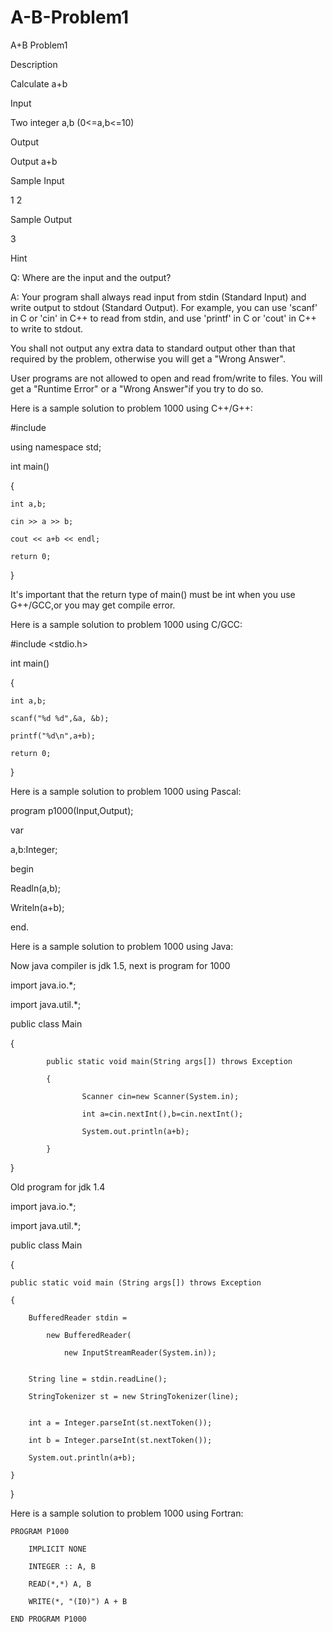 # A-B-Problem1

A+B Problem1

Description

Calculate a+b 

Input

Two integer a,b (0<=a,b<=10)

Output

Output a+b

Sample Input

1 2

Sample Output

3

Hint

Q: Where are the input and the output? 

A: Your program shall always read input from stdin (Standard Input) and write output to stdout (Standard Output). For example, you can use 'scanf' in C or 'cin' in C++ to read from stdin, and use 'printf' in C or 'cout' in C++ to write to stdout. 

You shall not output any extra data to standard output other than that required by the problem, otherwise you will get a "Wrong Answer". 

User programs are not allowed to open and read from/write to files. You will get a "Runtime Error" or a "Wrong Answer"if you try to do so. 

Here is a sample solution to problem 1000 using C++/G++: 

#include <iostream>
  

using namespace std;


int main()

{

    int a,b;
    
    cin >> a >> b;
    
    cout << a+b << endl;
    
    return 0;
    
}

It's important that the return type of main() must be int when you use G++/GCC,or you may get compile error. 

Here is a sample solution to problem 1000 using C/GCC: 

#include <stdio.h>

int main()

{

    int a,b;
    
    scanf("%d %d",&a, &b);
    
    printf("%d\n",a+b);
    
    return 0;
    
}

Here is a sample solution to problem 1000 using Pascal: 

program p1000(Input,Output);


var

  a,b:Integer;
  
begin

   Readln(a,b);
   
   Writeln(a+b);
   
end.

Here is a sample solution to problem 1000 using Java: 

Now java compiler is jdk 1.5, next is program for 1000 

import java.io.*;

import java.util.*;

public class Main

{

            public static void main(String args[]) throws Exception
            
            {
            
                    Scanner cin=new Scanner(System.in);
                    
                    int a=cin.nextInt(),b=cin.nextInt();
                    
                    System.out.println(a+b);
                    
            }
            
}

Old program for jdk 1.4 

import java.io.*;

import java.util.*;


public class Main

{

    public static void main (String args[]) throws Exception
    
    {
    
        BufferedReader stdin = 
        
            new BufferedReader(
            
                new InputStreamReader(System.in));
                

        String line = stdin.readLine();
        
        StringTokenizer st = new StringTokenizer(line);
        
        
        int a = Integer.parseInt(st.nextToken());
        
        int b = Integer.parseInt(st.nextToken());
        
        System.out.println(a+b);
        
    }
    
}

Here is a sample solution to problem 1000 using Fortran: 

	PROGRAM P1000
  
		IMPLICIT NONE
    
		INTEGER :: A, B
    
		READ(*,*) A, B
    
		WRITE(*, "(I0)") A + B
    
	END PROGRAM P1000
